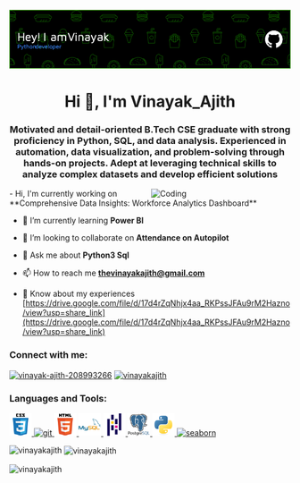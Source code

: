 ![Header](https://github.com/vinayakajith/vinayakajith/blob/main/github-header-image.png?raw=true)
<h1 align="center">Hi 👋, I'm Vinayak_Ajith</h1>
<h3 align="center">Motivated and detail-oriented B.Tech CSE graduate with strong proficiency in Python, SQL, and data analysis. Experienced in automation, data visualization, and problem-solving through hands-on projects. Adept at leveraging technical skills to analyze complex datasets and develop efficient solutions</h3>
<img align="right"alt="Coding" width="250"   src="https://cdn.dribbble.com/users/1162077/screenshots/3848914/programmer.gif">
- Hi, I'm currently working on **Comprehensive Data Insights: Workforce Analytics Dashboard**

- 🌱 I’m currently learning **Power BI**

- 👯 I’m looking to collaborate on **Attendance on Autopilot**

- 💬 Ask me about **Python3 Sql**

- 📫 How to reach me **thevinayakajith@gmail.com**

- 📄 Know about my experiences [https://drive.google.com/file/d/17d4rZqNhjx4aa_RKPssJFAu9rM2Hazno/view?usp=share_link](https://drive.google.com/file/d/17d4rZqNhjx4aa_RKPssJFAu9rM2Hazno/view?usp=share_link)

<h3 align="left">Connect with me:</h3>
<p align="left">
<a href="https://linkedin.com/in/vinayak-ajith-208993266" target="blank"><img align="center" src="https://raw.githubusercontent.com/rahuldkjain/github-profile-readme-generator/master/src/images/icons/Social/linked-in-alt.svg" alt="vinayak-ajith-208993266" height="30" width="40" /></a>
<a href="https://www.leetcode.com/vinayakajith" target="blank"><img align="center" src="https://raw.githubusercontent.com/rahuldkjain/github-profile-readme-generator/master/src/images/icons/Social/leet-code.svg" alt="vinayakajith" height="30" width="40" /></a>
</p>

<h3 align="left">Languages and Tools:</h3>
<p align="left"> <a href="https://www.w3schools.com/css/" target="_blank" rel="noreferrer"> <img src="https://raw.githubusercontent.com/devicons/devicon/master/icons/css3/css3-original-wordmark.svg" alt="css3" width="40" height="40"/> </a> <a href="https://git-scm.com/" target="_blank" rel="noreferrer"> <img src="https://www.vectorlogo.zone/logos/git-scm/git-scm-icon.svg" alt="git" width="40" height="40"/> </a> <a href="https://www.w3.org/html/" target="_blank" rel="noreferrer"> <img src="https://raw.githubusercontent.com/devicons/devicon/master/icons/html5/html5-original-wordmark.svg" alt="html5" width="40" height="40"/> </a> <a href="https://www.mysql.com/" target="_blank" rel="noreferrer"> <img src="https://raw.githubusercontent.com/devicons/devicon/master/icons/mysql/mysql-original-wordmark.svg" alt="mysql" width="40" height="40"/> </a> <a href="https://pandas.pydata.org/" target="_blank" rel="noreferrer"> <img src="https://raw.githubusercontent.com/devicons/devicon/2ae2a900d2f041da66e950e4d48052658d850630/icons/pandas/pandas-original.svg" alt="pandas" width="40" height="40"/> </a> <a href="https://www.postgresql.org" target="_blank" rel="noreferrer"> <img src="https://raw.githubusercontent.com/devicons/devicon/master/icons/postgresql/postgresql-original-wordmark.svg" alt="postgresql" width="40" height="40"/> </a> <a href="https://www.python.org" target="_blank" rel="noreferrer"> <img src="https://raw.githubusercontent.com/devicons/devicon/master/icons/python/python-original.svg" alt="python" width="40" height="40"/> </a> <a href="https://seaborn.pydata.org/" target="_blank" rel="noreferrer"> <img src="https://seaborn.pydata.org/_images/logo-mark-lightbg.svg" alt="seaborn" width="40" height="40"/> </a> </p>

<p><img align="left" src="https://github-readme-stats.vercel.app/api/top-langs?username=vinayakajith&show_icons=true&locale=en&layout=compact" alt="vinayakajith" /></p>

<p>&nbsp;<img align="center" src="https://github-readme-stats.vercel.app/api?username=vinayakajith&show_icons=true&locale=en" alt="vinayakajith" /></p>

<p><img align="center" src="https://github-readme-streak-stats.herokuapp.com/?user=vinayakajith&" alt="vinayakajith" /></p>

